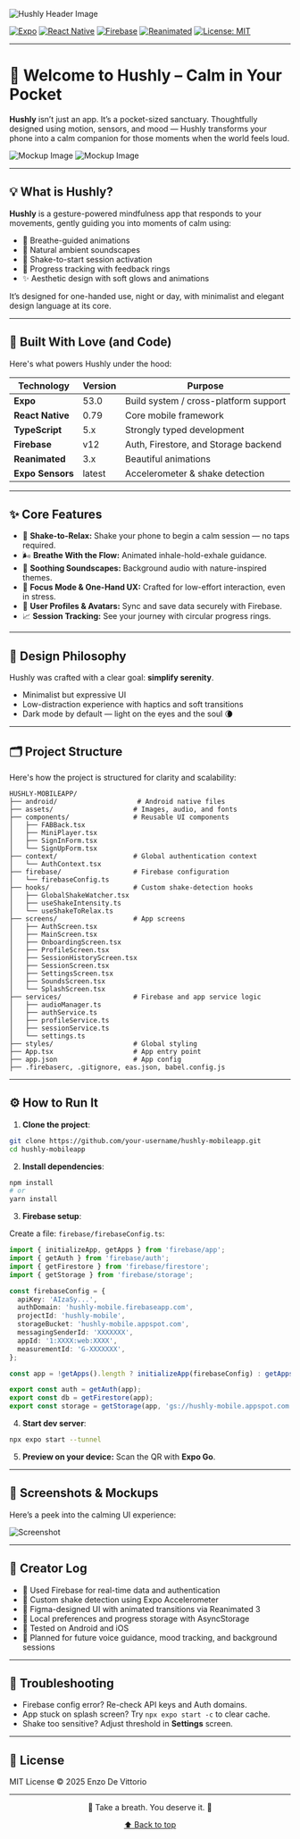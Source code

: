 ![Hushly Header Image](./assets/Hushly-Banner.png)
<a id="readme-top"></a>

<!-- Project Shields -->
[![Expo](https://img.shields.io/badge/Expo-53.0-000000?style=for-the-badge&logo=expo&logoColor=white)](https://expo.dev/)
[![React Native](https://img.shields.io/badge/React%20Native-0.79-61DAFB?style=for-the-badge&logo=react&logoColor=061C30)](https://reactnative.dev/)
[![Firebase](https://img.shields.io/badge/Firebase-v12-FFCA28?style=for-the-badge&logo=firebase&logoColor=DD2C00)](https://firebase.google.com/)
[![Reanimated](https://img.shields.io/badge/Reanimated-3.x-7A00FF?style=for-the-badge)](https://docs.swmansion.com/react-native-reanimated/)
[![License: MIT](https://img.shields.io/badge/License-MIT-yellow.svg?style=for-the-badge)](LICENSE)

---

# 🌌 Welcome to Hushly – Calm in Your Pocket

**Hushly** isn’t just an app. It’s a pocket-sized sanctuary. Thoughtfully designed using motion, sensors, and mood — Hushly transforms your phone into a calm companion for those moments when the world feels loud.

![Mockup Image](./assets/demo.gif)
![Mockup Image](./assets/Mockup.png)


---

## 💡 What is Hushly?

**Hushly** is a gesture-powered mindfulness app that responds to your movements, gently guiding you into moments of calm using:

- 🎐 Breathe-guided animations
- 🌿 Natural ambient soundscapes
- 🔄 Shake-to-start session activation
- 🧠 Progress tracking with feedback rings
- ✨ Aesthetic design with soft glows and animations

It’s designed for one-handed use, night or day, with minimalist and elegant design language at its core.

---

## 🚧 Built With Love (and Code)

Here's what powers Hushly under the hood:

| Technology       | Version  | Purpose                                |
|------------------|----------|----------------------------------------|
| **Expo**         | 53.0     | Build system / cross-platform support  |
| **React Native** | 0.79     | Core mobile framework                  |
| **TypeScript**   | 5.x      | Strongly typed development             |
| **Firebase**     | v12      | Auth, Firestore, and Storage backend   |
| **Reanimated**   | 3.x      | Beautiful animations                   |
| **Expo Sensors** | latest   | Accelerometer & shake detection        |

---

## ✨ Core Features

- 🔄 **Shake-to-Relax:** Shake your phone to begin a calm session — no taps required.
- 🌬️ **Breathe With the Flow:** Animated inhale-hold-exhale guidance.
- 🌿 **Soothing Soundscapes:** Background audio with nature-inspired themes.
- 🎯 **Focus Mode & One-Hand UX:** Crafted for low-effort interaction, even in stress.
- 👤 **User Profiles & Avatars:** Sync and save data securely with Firebase.
- 📈 **Session Tracking:** See your journey with circular progress rings.

---

## 🎨 Design Philosophy

Hushly was crafted with a clear goal: **simplify serenity**.

- Minimalist but expressive UI
- Low-distraction experience with haptics and soft transitions
- Dark mode by default — light on the eyes and the soul 🌘

---

## 🗂 Project Structure

Here's how the project is structured for clarity and scalability:

```
HUSHLY-MOBILEAPP/
├── android/                    # Android native files
├── assets/                    # Images, audio, and fonts
├── components/                # Reusable UI components
│   ├── FABBack.tsx
│   ├── MiniPlayer.tsx
│   ├── SignInForm.tsx
│   └── SignUpForm.tsx
├── context/                   # Global authentication context
│   └── AuthContext.tsx
├── firebase/                  # Firebase configuration
│   └── firebaseConfig.ts
├── hooks/                     # Custom shake-detection hooks
│   ├── GlobalShakeWatcher.tsx
│   ├── useShakeIntensity.ts
│   └── useShakeToRelax.ts
├── screens/                   # App screens
│   ├── AuthScreen.tsx
│   ├── MainScreen.tsx
│   ├── OnboardingScreen.tsx
│   ├── ProfileScreen.tsx
│   ├── SessionHistoryScreen.tsx
│   ├── SessionScreen.tsx
│   ├── SettingsScreen.tsx
│   ├── SoundsScreen.tsx
│   └── SplashScreen.tsx
├── services/                  # Firebase and app service logic
│   ├── audioManager.ts
│   ├── authService.ts
│   ├── profileService.ts
│   ├── sessionService.ts
│   └── settings.ts
├── styles/                    # Global styling
├── App.tsx                    # App entry point
├── app.json                   # App config
├── .firebaserc, .gitignore, eas.json, babel.config.js
```

---

## ⚙️ How to Run It

1. **Clone the project**:

```bash
git clone https://github.com/your-username/hushly-mobileapp.git
cd hushly-mobileapp
```

2. **Install dependencies**:

```bash
npm install
# or
yarn install
```

3. **Firebase setup**:

Create a file: `firebase/firebaseConfig.ts`:

```ts
import { initializeApp, getApps } from 'firebase/app';
import { getAuth } from 'firebase/auth';
import { getFirestore } from 'firebase/firestore';
import { getStorage } from 'firebase/storage';

const firebaseConfig = {
  apiKey: 'AIzaSy...',
  authDomain: 'hushly-mobile.firebaseapp.com',
  projectId: 'hushly-mobile',
  storageBucket: 'hushly-mobile.appspot.com',
  messagingSenderId: 'XXXXXXX',
  appId: '1:XXXX:web:XXXX',
  measurementId: 'G-XXXXXXX',
};

const app = !getApps().length ? initializeApp(firebaseConfig) : getApps()[0];

export const auth = getAuth(app);
export const db = getFirestore(app);
export const storage = getStorage(app, 'gs://hushly-mobile.appspot.com');
```

4. **Start dev server**:

```bash
npx expo start --tunnel
```

5. **Preview on your device:** Scan the QR with **Expo Go**.

---

## 📸 Screenshots & Mockups

Here’s a peek into the calming UI experience:

![Screenshot](./assets/Screenshot1.png)

---

## 🧠 Creator Log

- 🔧 Used Firebase for real-time data and authentication
- 🔁 Custom shake detection using Expo Accelerometer
- 🎨 Figma-designed UI with animated transitions via Reanimated 3
- 💾 Local preferences and progress storage with AsyncStorage
- 🧪 Tested on Android and iOS
- 💬 Planned for future voice guidance, mood tracking, and background sessions

---

## 🐛 Troubleshooting

- Firebase config error? Re-check API keys and Auth domains.
- App stuck on splash screen? Try `npx expo start -c` to clear cache.
- Shake too sensitive? Adjust threshold in **Settings** screen.

---

## 📄 License

MIT License © 2025 Enzo De Vittorio

---

<p align="center">🌿 Take a breath. You deserve it. 🫶</p>
<p align="center"><a href="#readme-top">⬆ Back to top</a></p>
